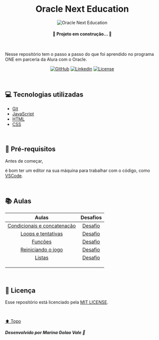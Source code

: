 <h1 id="title" align="center">
  Oracle Next Education 
</h1>

<div id="cover" align="center">

  ![Oracle Next Education](https://cdn1.gnarususercontent.com.br/1/815647/e7db6eeb-f30d-4b92-93e2-4937d50aa862.png "Oracle Next Education")

</div>

<h4 align="center">🚧 Projeto em construção... 🚧</h4>

<br>

<p>Nesse repositório tem o passo a passo do que foi aprendido no programa ONE em parceria da Alura com o Oracle.</p>

<!-- Shields -->

<div id="shields" align="center">

<!-- Simbolos: https://simpleicons.org/ -->


[![GitHub](https://img.shields.io/badge/GitHub-4fa8fb?style=plastic&logo=github&logoColor=white)](https://github.com/MarinaGV93)
[![Linkedin](https://img.shields.io/badge/Linkedin-4fa8fb?style=plastic&logo=linkedin&logoColor=white)](https://br.linkedin.com/in/marinagvale?trk=public_profile_browsemap)
[![License](https://img.shields.io/badge/License-4fa8fb?style=plastic&logo=cachet&logoColor=white)](https://github.com/MarinaGV93/Oracle-Next-Education/blob/main/LICENSE)
<!--
[![Git](https://img.shields.io/badge/GIT-4fa8fb?style=plastic&logo=git&logoColor=white)](https://developer.mozilla.org/en-US/docs/Glossary/Git)
[![React](https://img.shields.io/badge/React-4fa8fb?style=plastic&logo=react&logoColor=white)](https://developer.mozilla.org/en-US/docs/Learn/Tools_and_testing/Client-side_JavaScript_frameworks/React_getting_started)
[![HTML](https://img.shields.io/badge/HTML-4fa8fb?style=plastic&logo=html5&logoColor=white)](https://developer.mozilla.org/pt-BR/docs/Web/HTML)
[![CSS](https://img.shields.io/badge/CSS-4fa8fb?style=plastic&logo=css3&logoColor=white)](https://developer.mozilla.org/pt-BR/docs/Web/CSS)
[![JavaScript](https://img.shields.io/badge/JavaScript-4fa8fb?style=plastic&logo=javascript&logoColor=white)](https://developer.mozilla.org/pt-BR/docs/Web/JavaScript/)
-->

</div>
<br>

## 💻 Tecnologias utilizadas

* [Git](https://git-scm.com/)
* [JavaScript](https://developer.mozilla.org/pt-BR/docs/Web/JavaScript/)
* [HTML](https://developer.mozilla.org/pt-BR/docs/Web/HTML)
* [CSS](https://developer.mozilla.org/pt-BR/docs/Web/CSS)

<br>

## 📝 Pré-requisitos

Antes de começar, 
<!-- você precisa ter instalado em sua máquina as ferramentas:
[Git](https://git-scm.com), [Node.js](https://nodejs.org/en/).

Além disto,-->
é bom ter um editor na sua máquina para trabalhar com o código, como [VSCode](https://code.visualstudio.com/).

<br>

## 📚 Aulas

<!-- Tabela -->

<div id="table" align="center">

| Aulas | Desafios |
| :----: | :---: |
| [Condicionais e concatenação](https://github.com/MarinaGV93/Oracle-Next-Education/tree/main/Lógica%20de%20programação%20mergulhe%20em%20programação%20com%20JavaScript/Condicionais%20e%20concatenação) | [Desafio](https://github.com/MarinaGV93/Oracle-Next-Education/tree/main/L%C3%B3gica%20de%20programa%C3%A7%C3%A3o%20mergulhe%20em%20programa%C3%A7%C3%A3o%20com%20JavaScript/Desafios/Condicionais%20e%20concatena%C3%A7%C3%A3o) | 
| [Loops e tentativas](https://github.com/MarinaGV93/Oracle-Next-Education/tree/main/Lógica%20de%20programação%20mergulhe%20em%20programação%20com%20JavaScript/Loops%20e%20tentativas) | [Desafio](https://github.com/MarinaGV93/Oracle-Next-Education/tree/main/L%C3%B3gica%20de%20programa%C3%A7%C3%A3o%20mergulhe%20em%20programa%C3%A7%C3%A3o%20com%20JavaScript/Desafios/Loops%20e%20tentativas) |
| [Funções](https://github.com/MarinaGV93/Oracle-Next-Education/tree/main/L%C3%B3gica%20de%20programa%C3%A7%C3%A3o%20explore%20fun%C3%A7%C3%B5es%20e%20listas/Fun%C3%A7%C3%B5es) | [Desafio](https://github.com/MarinaGV93/Oracle-Next-Education/tree/main/L%C3%B3gica%20de%20programa%C3%A7%C3%A3o%20explore%20fun%C3%A7%C3%B5es%20e%20listas/Desafios/Fun%C3%A7%C3%B5es) |
| [Reiniciando o jogo](https://github.com/MarinaGV93/Oracle-Next-Education/tree/main/L%C3%B3gica%20de%20programa%C3%A7%C3%A3o%20explore%20fun%C3%A7%C3%B5es%20e%20listas/Reiniciando%20o%20jogo) | [Desafio](https://github.com/MarinaGV93/Oracle-Next-Education/tree/main/L%C3%B3gica%20de%20programa%C3%A7%C3%A3o%20explore%20fun%C3%A7%C3%B5es%20e%20listas/Desafios/Reiniciando%20o%20jogo) |
| [Listas](https://github.com/MarinaGV93/Oracle-Next-Education/tree/main/L%C3%B3gica%20de%20programa%C3%A7%C3%A3o%20explore%20fun%C3%A7%C3%B5es%20e%20listas/Listas) | [Desafio](https://github.com/MarinaGV93/Oracle-Next-Education/tree/main/L%C3%B3gica%20de%20programa%C3%A7%C3%A3o%20explore%20fun%C3%A7%C3%B5es%20e%20listas/Desafios/Listas) | 
| []() | []() | 
| []() | []() |
| []() | []() |

</div>
</div>

<br>

## 📃 Licença

<p>

Esse repositório está licenciado pela [MIT LICENSE](https://github.com/MarinaGV93/Oracle-Next-Education/blob/main/LICENSE).

</p>

<br>

[⬆️ Topo](#title)

##### Desenvolvido por Marina Golao Vale 💙


